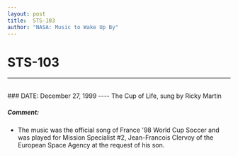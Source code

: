 ```yaml
---
layout: post
title:  STS-103
author: "NASA: Music to Wake Up By"
---
```


# STS-103
----
<br/>
### DATE: December 27, 1999
----
The Cup of Life, sung by Ricky Martin

##### Comment:
* The music was the official song of France '98 World Cup Soccer and was played for Mission Specialist #2, Jean-Francois Clervoy of the European Space Agency at the request of his son.
